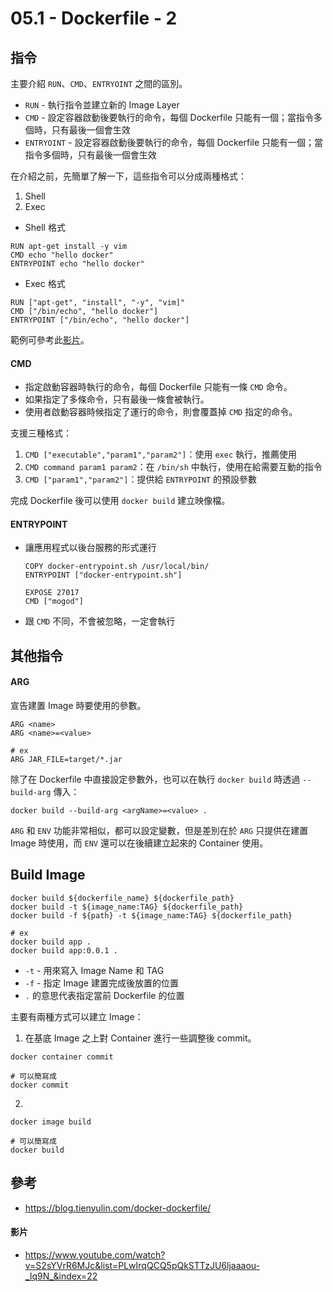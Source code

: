 # 05.1 - Dockerfile - 2
## 指令
主要介紹 `RUN`、`CMD`、`ENTRYOINT` 之間的區別。
*  `RUN` - 執行指令並建立新的 Image Layer
* `CMD` - 設定容器啟動後要執行的命令，每個 Dockerfile 只能有一個；當指令多個時，只有最後一個會生效
* `ENTRYOINT` - 設定容器啟動後要執行的命令，每個 Dockerfile 只能有一個；當指令多個時，只有最後一個會生效

在介紹之前，先簡單了解一下，這些指令可以分成兩種格式：
1. Shell
2. Exec

* Shell 格式
```docker
RUN apt-get install -y vim
CMD echo "hello docker"
ENTRYPOINT echo "hello docker"
```
* Exec 格式
```docker
RUN ["apt-get", "install", "-y", "vim]"
CMD ["/bin/echo", "hello docker"]
ENTRYPOINT ["/bin/echo", "hello docker"]
```

範例可參考此[影片](https://www.youtube.com/watch?v=S2sYVrR6MJc&list=PLwIrqQCQ5pQkSTTzJU6ljaaaou-_Iq9N_&index=22)。

#### CMD
* 指定啟動容器時執行的命令，每個 Dockerfile 只能有一條 `CMD` 命令。
* 如果指定了多條命令，只有最後一條會被執行。
* 使用者啟動容器時候指定了運行的命令，則會覆蓋掉 `CMD` 指定的命令。

支援三種格式：
1. `CMD ["executable","param1","param2"]`：使用 `exec` 執行，推薦使用
2. `CMD command param1 param2`：在 `/bin/sh` 中執行，使用在給需要互動的指令
3. `CMD ["param1","param2"]`：提供給 `ENTRYPOINT` 的預設參數

完成 Dockerfile 後可以使用 `docker build` 建立映像檔。

#### ENTRYPOINT
* 讓應用程式以後台服務的形式運行
  ```docker
  COPY docker-entrypoint.sh /usr/local/bin/
  ENTRYPOINT ["docker-entrypoint.sh"]

  EXPOSE 27017
  CMD ["mogod"]
  ```

* 跟 `CMD` 不同，不會被忽略，一定會執行

## 其他指令
#### ARG
宣告建置 Image 時要使用的參數。

```docker
ARG <name>
ARG <name>=<value>

# ex
ARG JAR_FILE=target/*.jar
```

除了在 Dockerfile 中直接設定參數外，也可以在執行 `docker build` 時透過 `--build-arg` 傳入：
```docker
docker build --build-arg <argName>=<value> .
```

`ARG` 和 `ENV` 功能非常相似，都可以設定變數，但是差別在於 `ARG` 只提供在建置 Image 時使用，而 `ENV` 還可以在後續建立起來的 Container 使用。

## Build Image
```docker
docker build ${dockerfile_name} ${dockerfile_path}
docker build -t ${image_name:TAG} ${dockerfile_path}
docker build -f ${path} -t ${image_name:TAG} ${dockerfile_path}

# ex
docker build app .
docker build app:0.0.1 .
```
* `-t` - 用來寫入 Image Name 和 TAG
* `-f` - 指定 Image 建置完成後放置的位置
* `.` 的意思代表指定當前 Dockerfile 的位置

主要有兩種方式可以建立 Image：

1. 在基底 Image 之上對 Container 進行一些調整後 commit。
```docker
docker container commit

# 可以簡寫成
docker commit
```

2. 
```docker
docker image build

# 可以簡寫成
docker build
```

## 參考
* https://blog.tienyulin.com/docker-dockerfile/

#### 影片
* https://www.youtube.com/watch?v=S2sYVrR6MJc&list=PLwIrqQCQ5pQkSTTzJU6ljaaaou-_Iq9N_&index=22
